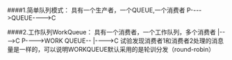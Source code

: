 ####1.简单队列模式：
    具有一个生产者，一个QUEUE,一个消费者
    P---->QUEUE---->C

####2.工作队列WorkQueue：
    具有一个消费者，一个工作队列，多个消费者
                      |---->C
    P---->WORK QUEUE--
                      |---->C
    试验发现消费者1和消费者2处理的消息量是一样的，可以说明WORKQUEUE默认采用的是轮训分发（round-robin）